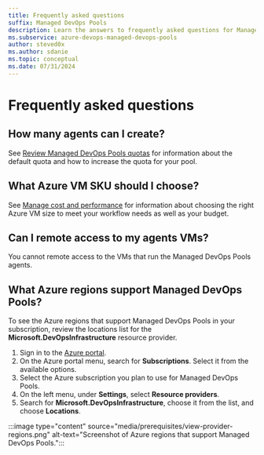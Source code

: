 ```yaml
---
title: Frequently asked questions
suffix: Managed DevOps Pools
description: Learn the answers to frequently asked questions for Managed DevOps Pools.
ms.subservice: azure-devops-managed-devops-pools
author: steved0x
ms.author: sdanie
ms.topic: conceptual
ms.date: 07/31/2024
---
```


# Frequently asked questions

## How many agents can I create?

See [Review Managed DevOps Pools quotas](./prerequisites.md#review-managed-devops-pools-quotas) for information about the default quota and how to increase the quota for your pool.

## What Azure VM SKU should I choose?

See [Manage cost and performance](./manage-costs.md) for information about choosing the right Azure VM size to meet your workflow needs as well as your budget.

## Can I remote access to my agents VMs?

You cannot remote access to the VMs that run the Managed DevOps Pools agents.

## What Azure regions support Managed DevOps Pools?

To see the Azure regions that support Managed DevOps Pools in your subscription, review the locations list for the **Microsoft.DevOpsInfrastructure** resource provider.

1. Sign in to the [Azure portal](https://portal.azure.com/).
1. On the Azure portal menu, search for **Subscriptions**. Select it from the available options.
1. Select the Azure subscription you plan to use for Managed DevOps Pools.
1. On the left menu, under **Settings**, select **Resource providers**.
1. Search for **Microsoft.DevOpsInfrastructure**, choose it from the list, and choose **Locations**.

  :::image type="content" source="media/prerequisites/view-provider-regions.png" alt-text="Screenshot of Azure regions that support Managed DevOps Pools.":::
